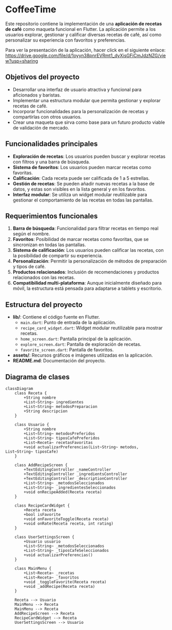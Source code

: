 # CoffeeTime 

Este repositorio contiene la implementación de una **aplicación de recetas de café** como maqueta funcional en Flutter. La aplicación permite a los usuarios explorar, gestionar y calificar diversas recetas de café, así como personalizar su experiencia con favoritos y preferencias.

Para ver la presentación de la aplicación, hacer click en el siguiente enlace: https://drive.google.com/file/d/1oyyn38pnrEVRmt1_dyXisGFiCmJdzNZG/view?usp=sharing

## Objetivos del proyecto
- Desarrollar una interfaz de usuario atractiva y funcional para aficionados y baristas.
- Implementar una estructura modular que permita gestionar y explorar recetas de café.
- Incorporar funcionalidades para la personalización de recetas y compartirlas con otros usuarios.
- Crear una maqueta que sirva como base para un futuro producto viable de validación de mercado.

## Funcionalidades principales
- **Exploración de recetas**: Los usuarios pueden buscar y explorar recetas con filtros y una barra de búsqueda.
- **Sistema de favoritos**: Los usuarios pueden marcar recetas como favoritas.
- **Calificación**: Cada receta puede ser calificada de 1 a 5 estrellas.
- **Gestión de recetas**: Se pueden añadir nuevas recetas a la base de datos, y estas son visibles en la lista general y en los favoritos.
- **Interfaz modular**: Se utiliza un widget modular reutilizable para gestionar el comportamiento de las recetas en todas las pantallas.

## Requerimientos funcionales
1. **Barra de búsqueda**: Funcionalidad para filtrar recetas en tiempo real según el nombre.
2. **Favoritos**: Posibilidad de marcar recetas como favoritas, que se sincronizan en todas las pantallas.
3. **Sistema de calificación**: Los usuarios pueden calificar las recetas, con la posibilidad de compartir su experiencia.
4. **Personalización**: Permitir la personalización de métodos de preparación y tipos de café.
5. **Productos relacionados**: Inclusión de recomendaciones y productos relacionados con las recetas.
6. **Compatibilidad multi-plataforma**: Aunque inicialmente diseñado para móvil, la estructura está pensada para adaptarse a tablets y escritorio.

## Estructura del proyecto
- **lib/**: Contiene el código fuente en Flutter.
    - `main.dart`: Punto de entrada de la aplicación.
    - `recipe_card_widget.dart`: Widget modular reutilizable para mostrar recetas.
    - `home_screen.dart`: Pantalla principal de la aplicación.
    - `explore_screen.dart`: Pantalla de exploración de recetas.
    - `favorite_screen.dart`: Pantalla de favoritos.
- **assets/**: Recursos gráficos e imágenes utilizadas en la aplicación.
- **README.md**: Documentación del proyecto.

## Diagrama de clases
```mermaid
classDiagram
    class Receta {
        +String nombre
        +List~String~ ingredientes
        +List~String~ metodosPreparacion
        +String descripcion
    }

    class Usuario {
        +String nombre
        +List~String~ metodosPreferidos
        +List~String~ tiposCafePreferidos
        +List~Receta~ recetasFavoritas
        +void actualizarPreferencias(List~String~ metodos, List~String~ tiposCafe)
    }

    class AddRecipeScreen {
        +TextEditingController _nameController
        +TextEditingController _ingredientsController
        +TextEditingController _descriptionController
        +List~String~ _metodosSeleccionados
        +List~String~ _ingredientesSeleccionados
        +void onRecipeAdded(Receta receta)
    }

    class RecipeCardWidget {
        +Receta receta
        +bool isFavorite
        +void onFavoriteToggle(Receta receta)
        +void onRate(Receta receta, int rating)
    }

    class UserSettingsScreen {
        +Usuario usuario
        +List~String~ _metodosSeleccionados
        +List~String~ _tiposCafeSeleccionados
        +void actualizarPreferencias()
    }

    class MainMenu {
        +List~Receta~ _recetas
        +List~Receta~ _favoritos
        +void _toggleFavorite(Receta receta)
        +void _addRecipe(Receta receta)
    }

    Receta --> Usuario 
    MainMenu --> Receta 
    MainMenu --> Receta 
    AddRecipeScreen --> Receta 
    RecipeCardWidget --> Receta 
    UserSettingsScreen --> Usuario 
